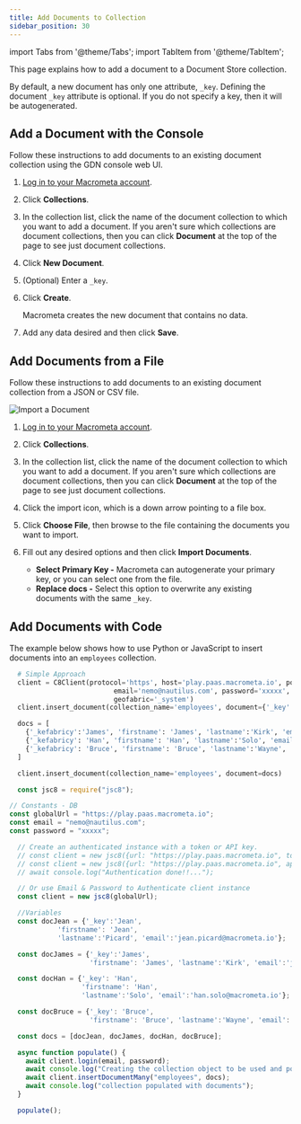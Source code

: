 ```yaml
---
title: Add Documents to Collection
sidebar_position: 30
---
```


import Tabs from '@theme/Tabs';
import TabItem from '@theme/TabItem';

This page explains how to add a document to a Document Store collection.

By default, a new document has only one attribute, `_key`. Defining the document `_key` attribute is optional. If you do not specify a key, then it will be autogenerated.

## Add a Document with the Console

Follow these instructions to add documents to an existing document collection using the GDN console web UI.

1. [Log in to your Macrometa account](https://auth.paas.macrometa.io/).
1. Click **Collections**.
1. In the collection list, click the name of the document collection to which you want to add a document. If you aren't sure which collections are document collections, then you can click **Document** at the top of the page to see just document collections.
1. Click **New Document**.
1. (Optional) Enter a `_key`.
1. Click **Create**.

   Macrometa creates the new document that contains no data.

1. Add any data desired and then click **Save**.

## Add Documents from a File

Follow these instructions to add documents to an existing document collection from a JSON or CSV file.

![Import a Document](/img/collections/import-docs.png)

1. [Log in to your Macrometa account](https://auth.paas.macrometa.io/).
1. Click **Collections**.
1. In the collection list, click the name of the document collection to which you want to add a document. If you aren't sure which collections are document collections, then you can click **Document** at the top of the page to see just document collections.
1. Click the import icon, which is a down arrow pointing to a file box.
1. Click **Choose File**, then browse to the file containing the documents you want to import.
1. Fill out any desired options and then click **Import Documents**.

   - **Select Primary Key -** Macrometa can autogenerate your primary key, or you can select one from the file.
   - **Replace docs -** Select this option to overwrite any existing documents with the same `_key`.

## Add Documents with Code

The example below shows how to use Python or JavaScript to insert documents into an `employees` collection.

<Tabs groupId="operating-systems">
<TabItem value="py" label="Python">

```py
  # Simple Approach
  client = C8Client(protocol='https', host='play.paas.macrometa.io', port=443,
                          email='nemo@nautilus.com', password='xxxxx',
                          geofabric='_system')
  client.insert_document(collection_name='employees', document={'_key':'Jean', 'firstname': 'Jean', 'lastname':'Picard', 'email':'jean.picard@macrometa.io'})

  docs = [
    {'_kefabricy':'James', 'firstname': 'James', 'lastname':'Kirk', 'email':'james.kirk@mafabriccrometa.io'},
    {'_kefabricy': 'Han', 'firstname': 'Han', 'lastname':'Solo', 'email':'han.solo@macrfabricometa.io'},
    {'_kefabricy': 'Bruce', 'firstname': 'Bruce', 'lastname':'Wayne', 'email':'bruce.wayne@mfabricacrometa.io'}
  ]

  client.insert_document(collection_name='employees', document=docs)
```

</TabItem>
<TabItem value="js" label="Javascript">

```js
  const jsc8 = require("jsc8");

// Constants - DB
const globalUrl = "https://play.paas.macrometa.io";
const email = "nemo@nautilus.com";
const password = "xxxxx";

  // Create an authenticated instance with a token or API key.
  // const client = new jsc8({url: "https://play.paas.macrometa.io", token: "XXXX", fabricName: '_system'});
  // const client = new jsc8({url: "https://play.paas.macrometa.io", apiKey: "XXXX", fabricName: '_system'});
  // await console.log("Authentication done!!...");

  // Or use Email & Password to Authenticate client instance
  const client = new jsc8(globalUrl);

  //Variables
  const docJean = {'_key':'Jean', 
            'firstname': 'Jean', 
            'lastname':'Picard', 'email':'jean.picard@macrometa.io'};

  const docJames = {'_key':'James', 
                    'firstname': 'James', 'lastname':'Kirk', 'email':'james.kirk@macrometa.io'};

  const docHan = {'_key': 'Han', 
                  'firstname': 'Han',
                  'lastname':'Solo', 'email':'han.solo@macrometa.io'};

  const docBruce = {'_key': 'Bruce',
                    'firstname': 'Bruce', 'lastname':'Wayne', 'email':'bruce.wayne@macrometa.io'};

  const docs = [docJean, docJames, docHan, docBruce];

  async function populate() {
    await client.login(email, password);
    await console.log("Creating the collection object to be used and populating with documents...");
    await client.insertDocumentMany("employees", docs);
    await console.log("collection populated with documents");
  }

  populate();
```

</TabItem>
</Tabs>

